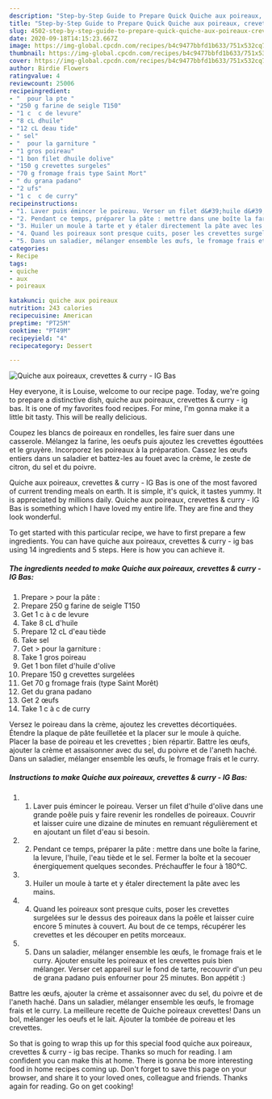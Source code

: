 ```yaml
---
description: "Step-by-Step Guide to Prepare Quick Quiche aux poireaux, crevettes &amp;amp; curry - IG Bas"
title: "Step-by-Step Guide to Prepare Quick Quiche aux poireaux, crevettes &amp;amp; curry - IG Bas"
slug: 4502-step-by-step-guide-to-prepare-quick-quiche-aux-poireaux-crevettes-and-amp-curry-ig-bas
date: 2020-09-18T14:15:23.667Z
image: https://img-global.cpcdn.com/recipes/b4c9477bbfd1b633/751x532cq70/quiche-aux-poireaux-crevettes-curry-ig-bas-photo-principale-de-la-recette.jpg
thumbnail: https://img-global.cpcdn.com/recipes/b4c9477bbfd1b633/751x532cq70/quiche-aux-poireaux-crevettes-curry-ig-bas-photo-principale-de-la-recette.jpg
cover: https://img-global.cpcdn.com/recipes/b4c9477bbfd1b633/751x532cq70/quiche-aux-poireaux-crevettes-curry-ig-bas-photo-principale-de-la-recette.jpg
author: Birdie Flowers
ratingvalue: 4
reviewcount: 25006
recipeingredient:
- "  pour la pte "
- "250 g farine de seigle T150"
- "1 c  c de levure"
- "8 cL dhuile"
- "12 cL deau tide"
- " sel"
- "  pour la garniture "
- "1 gros poireau"
- "1 bon filet dhuile dolive"
- "150 g crevettes surgeles"
- "70 g fromage frais type Saint Mort"
- " du grana padano"
- "2 ufs"
- "1 c  c de curry"
recipeinstructions:
- "1. Laver puis émincer le poireau. Verser un filet d&#39;huile d&#39;olive dans une grande poêle puis y faire revenir les rondelles de poireaux. Couvrir et laisser cuire une dizaine de minutes en remuant régulièrement et en ajoutant un filet d&#39;eau si besoin."
- "2. Pendant ce temps, préparer la pâte : mettre dans une boîte la farine, la levure, l&#39;huile, l&#39;eau tiède et le sel. Fermer la boîte et la secouer énergiquement quelques secondes. Préchauffer le four à 180°C."
- "3. Huiler un moule à tarte et y étaler directement la pâte avec les mains."
- "4. Quand les poireaux sont presque cuits, poser les crevettes surgelées sur le dessus des poireaux dans la poêle et laisser cuire encore 5 minutes à couvert. Au bout de ce temps, récupérer les crevettes et les découper en petits morceaux."
- "5. Dans un saladier, mélanger ensemble les œufs, le fromage frais et le curry. Ajouter ensuite les poireaux et les crevettes puis bien mélanger. Verser cet appareil sur le fond de tarte, recouvrir d&#39;un peu de grana padano puis enfourner pour 25 minutes. Bon appétit :)"
categories:
- Recipe
tags:
- quiche
- aux
- poireaux

katakunci: quiche aux poireaux 
nutrition: 243 calories
recipecuisine: American
preptime: "PT25M"
cooktime: "PT49M"
recipeyield: "4"
recipecategory: Dessert

---
```



![Quiche aux poireaux, crevettes &amp; curry - IG Bas](https://img-global.cpcdn.com/recipes/b4c9477bbfd1b633/751x532cq70/quiche-aux-poireaux-crevettes-curry-ig-bas-photo-principale-de-la-recette.jpg)

Hey everyone, it is Louise, welcome to our recipe page. Today, we're going to prepare a distinctive dish, quiche aux poireaux, crevettes &amp; curry - ig bas. It is one of my favorites food recipes. For mine, I'm gonna make it a little bit tasty. This will be really delicious.

Coupez les blancs de poireaux en rondelles, les faire suer dans une casserole. Mélangez la farine, les oeufs puis ajoutez les crevettes égouttées et le gruyère. Incorporez les poireaux à la préparation. Cassez les œufs entiers dans un saladier et battez-les au fouet avec la crème, le zeste de citron, du sel et du poivre.

Quiche aux poireaux, crevettes &amp; curry - IG Bas is one of the most favored of current trending meals on earth. It is simple, it's quick, it tastes yummy. It is appreciated by millions daily. Quiche aux poireaux, crevettes &amp; curry - IG Bas is something which I have loved my entire life. They are fine and they look wonderful.


To get started with this particular recipe, we have to first prepare a few ingredients. You can have quiche aux poireaux, crevettes &amp; curry - ig bas using 14 ingredients and 5 steps. Here is how you can achieve it.

<!--inarticleads1-->

##### The ingredients needed to make Quiche aux poireaux, crevettes &amp; curry - IG Bas:

1. Prepare  &gt; pour la pâte :
1. Prepare 250 g farine de seigle T150
1. Get 1 c à c de levure
1. Take 8 cL d&#39;huile
1. Prepare 12 cL d&#39;eau tiède
1. Take  sel
1. Get  &gt; pour la garniture :
1. Take 1 gros poireau
1. Get 1 bon filet d&#39;huile d&#39;olive
1. Prepare 150 g crevettes surgelées
1. Get 70 g fromage frais (type Saint Morêt)
1. Get  du grana padano
1. Get 2 œufs
1. Take 1 c à c de curry


Versez le poireau dans la crème, ajoutez les crevettes décortiquées. Étendre la plaque de pâte feuilletée et la placer sur le moule à quiche. Placer la base de poireau et les crevettes ; bien répartir. Battre les œufs, ajouter la crème et assaisonner avec du sel, du poivre et de l&#39;aneth haché. Dans un saladier, mélanger ensemble les œufs, le fromage frais et le curry. 

<!--inarticleads2-->

##### Instructions to make Quiche aux poireaux, crevettes &amp; curry - IG Bas:

1. 1. Laver puis émincer le poireau. Verser un filet d&#39;huile d&#39;olive dans une grande poêle puis y faire revenir les rondelles de poireaux. Couvrir et laisser cuire une dizaine de minutes en remuant régulièrement et en ajoutant un filet d&#39;eau si besoin.
1. 2. Pendant ce temps, préparer la pâte : mettre dans une boîte la farine, la levure, l&#39;huile, l&#39;eau tiède et le sel. Fermer la boîte et la secouer énergiquement quelques secondes. Préchauffer le four à 180°C.
1. 3. Huiler un moule à tarte et y étaler directement la pâte avec les mains.
1. 4. Quand les poireaux sont presque cuits, poser les crevettes surgelées sur le dessus des poireaux dans la poêle et laisser cuire encore 5 minutes à couvert. Au bout de ce temps, récupérer les crevettes et les découper en petits morceaux.
1. 5. Dans un saladier, mélanger ensemble les œufs, le fromage frais et le curry. Ajouter ensuite les poireaux et les crevettes puis bien mélanger. Verser cet appareil sur le fond de tarte, recouvrir d&#39;un peu de grana padano puis enfourner pour 25 minutes. Bon appétit :)


Battre les œufs, ajouter la crème et assaisonner avec du sel, du poivre et de l&#39;aneth haché. Dans un saladier, mélanger ensemble les œufs, le fromage frais et le curry. La meilleure recette de Quiche poireaux crevettes! Dans un bol, mélanger les oeufs et le lait. Ajouter la tombée de poireau et les crevettes. 

So that is going to wrap this up for this special food quiche aux poireaux, crevettes &amp; curry - ig bas recipe. Thanks so much for reading. I am confident you can make this at home. There is gonna be more interesting food in home recipes coming up. Don't forget to save this page on your browser, and share it to your loved ones, colleague and friends. Thanks again for reading. Go on get cooking!
